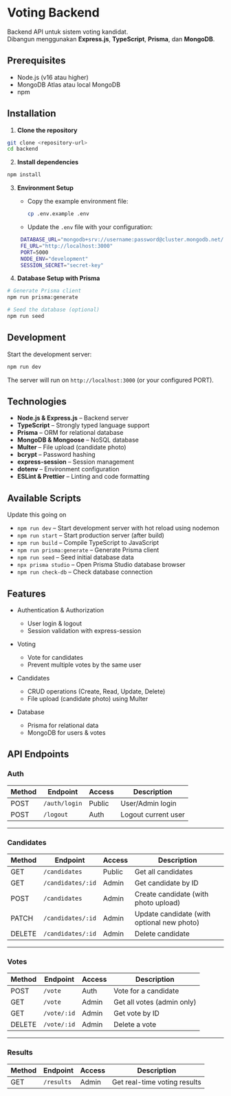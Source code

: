 # Voting Backend

Backend API untuk sistem voting kandidat.  
Dibangun menggunakan **Express.js**, **TypeScript**, **Prisma**, dan **MongoDB**.

## Prerequisites

- Node.js (v16 atau higher)  
- MongoDB Atlas atau local MongoDB  
- npm  

## Installation

1. **Clone the repository**
```bash
git clone <repository-url>
cd backend
```

2. **Install dependencies**
```bash
npm install
```

3. **Environment Setup**
   - Copy the example environment file:
     ```bash
     cp .env.example .env
     ```

   - Update the `.env` file with your configuration:
   ``` bash
    DATABASE_URL="mongodb+srv://username:password@cluster.mongodb.net/dbname"
    FE_URL="http://localhost:3000"
    PORT=5000
    NODE_ENV="development"
    SESSION_SECRET="secret-key"
     ```

4. **Database Setup with Prisma**
``` bash
# Generate Prisma client
npm run prisma:generate

# Seed the database (optional)
npm run seed
```

## Development

Start the development server:
```bash
npm run dev
```
The server will run on `http://localhost:3000` (or your configured PORT).

## Technologies

- **Node.js & Express.js** – Backend server  
- **TypeScript** – Strongly typed language support  
- **Prisma** – ORM for relational database  
- **MongoDB & Mongoose** – NoSQL database  
- **Multer** – File upload (candidate photo)  
- **bcrypt** – Password hashing  
- **express-session** – Session management  
- **dotenv** – Environment configuration  
- **ESLint & Prettier** – Linting and code formatting  

## Available Scripts
Update this going on
- `npm run dev` – Start development server with hot reload using nodemon  
- `npm run start` – Start production server (after build)  
- `npm run build` – Compile TypeScript to JavaScript  
- `npm run prisma:generate` – Generate Prisma client  
- `npm run seed` – Seed initial database data  
- `npx prisma studio` – Open Prisma Studio database browser  
- `npm run check-db` – Check database connection

## Features
- Authentication & Authorization
    - User login & logout
    - Session validation with express-session

- Voting
    - Vote for candidates
    - Prevent multiple votes by the same user

- Candidates
    - CRUD operations (Create, Read, Update, Delete)
    - File upload (candidate photo) using Multer

- Database
    - Prisma for relational data
    - MongoDB for users & votes


## API Endpoints

### Auth

| Method | Endpoint        | Access | Description  |
|--------|-----------------|--------|--------------|
| POST   | `/auth/login`   | Public | User/Admin login |
| POST   | `/logout`       | Auth   | Logout current user |

---

### Candidates

| Method | Endpoint            | Access | Description |
|--------|---------------------|--------|-------------|
| GET    | `/candidates`       | Public | Get all candidates |
| GET    | `/candidates/:id`   | Admin  | Get candidate by ID |
| POST   | `/candidates`       | Admin  | Create candidate (with photo upload) |
| PATCH  | `/candidates/:id`   | Admin  | Update candidate (with optional new photo) |
| DELETE | `/candidates/:id`   | Admin  | Delete candidate |

---

### Votes

| Method | Endpoint          | Access | Description |
|--------|------------------|--------|-------------|
| POST   | `/vote`          | Auth   | Vote for a candidate |
| GET    | `/vote`          | Admin  | Get all votes (admin only) |
| GET    | `/vote/:id`      | Admin  | Get vote by ID |
| DELETE | `/vote/:id`      | Admin  | Delete a vote |

---

### Results

| Method | Endpoint    | Access | Description |
|--------|-------------|--------|-------------|
| GET    | `/results`  | Admin  | Get real-time voting results |
